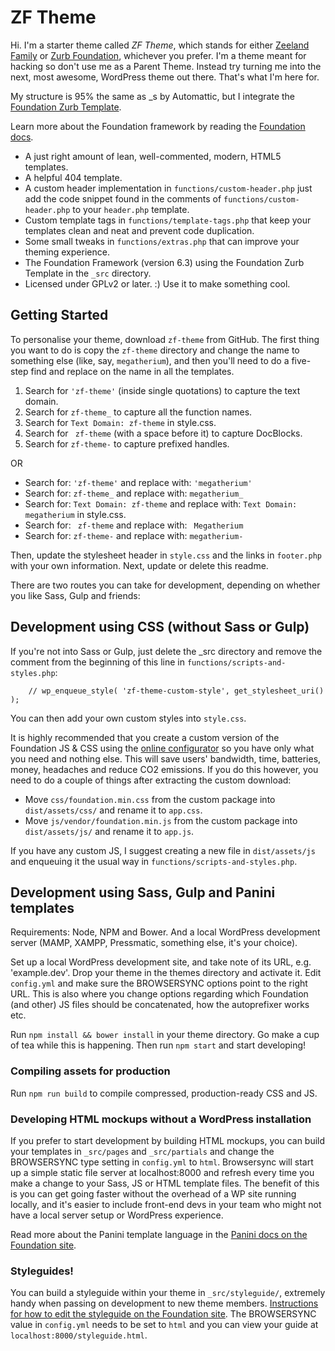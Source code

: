 # ZF Theme

Hi. I'm a starter theme called <em>ZF Theme</em>, which stands for either <a href="http://zeelandfamily.fi">Zeeland Family</a> or <a href="foundation.zurb.com">Zurb Foundation</a>, whichever you prefer. I'm a theme meant for hacking so don't use me as a Parent Theme. Instead try turning me into the next, most awesome, WordPress theme out there. That's what I'm here for.

My structure is 95% the same as _s by Automattic, but I integrate the <a href="http://foundation.zurb.com/sites/docs/starter-projects.html">Foundation Zurb Template</a>.

Learn more about the Foundation framework by reading the <a href="http://foundation.zurb.com/sites/docs/">Foundation docs</a>.

* A just right amount of lean, well-commented, modern, HTML5 templates.
* A helpful 404 template.
* A custom header implementation in `functions/custom-header.php` just add the code snippet found in the comments of `functions/custom-header.php` to your `header.php` template.
* Custom template tags in `functions/template-tags.php` that keep your templates clean and neat and prevent code duplication.
* Some small tweaks in `functions/extras.php` that can improve your theming experience.
* The Foundation Framework (version 6.3) using the Foundation Zurb Template in the `_src` directory. 
* Licensed under GPLv2 or later. :) Use it to make something cool.

## Getting Started

To personalise your theme, download `zf-theme` from GitHub. The first thing you want to do is copy the `zf-theme` directory and change the name to something else (like, say, `megatherium`), and then you'll need to do a five-step find and replace on the name in all the templates.

1. Search for `'zf-theme'` (inside single quotations) to capture the text domain.
2. Search for `zf-theme_` to capture all the function names.
3. Search for `Text Domain: zf-theme` in style.css.
4. Search for <code>&nbsp;zf-theme</code> (with a space before it) to capture DocBlocks.
5. Search for `zf-theme-` to capture prefixed handles.

OR

* Search for: `'zf-theme'` and replace with: `'megatherium'`
* Search for: `zf-theme_` and replace with: `megatherium_`
* Search for: `Text Domain: zf-theme` and replace with: `Text Domain: megatherium` in style.css.
* Search for: <code>&nbsp;zf-theme</code> and replace with: <code>&nbsp;Megatherium</code>
* Search for: `zf-theme-` and replace with: `megatherium-`

Then, update the stylesheet header in `style.css` and the links in `footer.php` with your own information. Next, update or delete this readme.

There are two routes you can take for development, depending on whether you like Sass, Gulp and friends:

## Development using CSS (without Sass or Gulp)

If you're not into Sass or Gulp, just delete the _src directory and remove the comment from the beginning of this line in `functions/scripts-and-styles.php`:

		// wp_enqueue_style( 'zf-theme-custom-style', get_stylesheet_uri() );

You can then add your own custom styles into `style.css`.

It is highly recommended that you create a custom version of the Foundation JS & CSS using the <a href="http://foundation.zurb.com/sites/docs/style-sherpa.html">online configurator</a> so you have only what you need and nothing else. This will save users' bandwidth, time, batteries, money, headaches and reduce CO2 emissions. If you do this however, you need to do a couple of things after extracting the custom download:

* Move `css/foundation.min.css` from the custom package into `dist/assets/css/` and rename it to `app.css`.
* Move `js/vendor/foundation.min.js` from the custom package into `dist/assets/js/` and rename it to `app.js`.

If you have any custom JS, I suggest creating a new file in `dist/assets/js` and enqueuing it the usual way in `functions/scripts-and-styles.php`.

## Development using Sass, Gulp and Panini templates

Requirements: Node, NPM and Bower. And a local WordPress development server (MAMP, XAMPP, Pressmatic, something else, it's your choice).

Set up a local WordPress development site, and take note of its URL, e.g. 'example.dev'. Drop your theme in the themes directory and activate it. Edit `config.yml` and make sure the BROWSERSYNC options point to the right URL. This is also where you change options regarding which Foundation (and other) JS files should be concatenated, how the autoprefixer works etc.

Run `npm install && bower install` in your theme directory. Go make a cup of tea while this is happening. Then run `npm start` and start developing!

### Compiling assets for production

Run `npm run build` to compile compressed, production-ready CSS and JS.

### Developing HTML mockups without a WordPress installation

If you prefer to start development by building HTML mockups, you can build your templates in `_src/pages` and `_src/partials` and change the BROWSERSYNC type setting in `config.yml` to `html`. Browsersync will start up a simple static file server at localhost:8000 and refresh every time you make a change to your Sass, JS or HTML template files. The benefit of this is you can get going faster without the overhead of a WP site running locally, and it's easier to include front-end devs in your team who might not have a local server setup or WordPress experience.

Read more about the Panini template language in the <a href="http://foundation.zurb.com/sites/docs/panini.html">Panini docs on the Foundation site</a>.

### Styleguides!

You can build a styleguide within your theme in `_src/styleguide/`, extremely handy when passing on development to new theme members. <a href="http://foundation.zurb.com/sites/docs/style-sherpa.html">Instructions for how to edit the styleguide on the Foundation site</a>. The BROWSERSYNC value in `config.yml` needs to be set to `html` and you can view your guide at `localhost:8000/styleguide.html`. 
